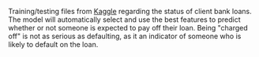 Training/testing files from [Kaggle](https://www.kaggle.com/zaurbegiev/my-dataset) regarding the status of client bank loans.
The model will automatically select and use the best features to predict whether or not someone is expected to pay off their loan.
Being "charged off" is not as serious as defaulting, as it an indicator of someone who is likely to default on the loan.
